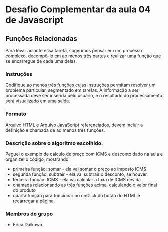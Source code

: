 # Desafio Complementar da aula 04 de Javascript
## Funções Relacionadas
Para levar adiante essa tarefa, sugerimos pensar em um processo complexo, decompô-lo em ao menos três partes e realizar uma função que se encarregue de cada uma delas.

### Instruções
Codifique ao menos três funções cujas instruções permitam resolver um problema particular, segmentado em tarefas. A informação a ser processada deve ser inserida pelo usuário, e o resultado do processamento será visualizado em uma saída.

### Formato
Arquivo HTML e Arquivo JavaScript referenciados, devem incluir a definição e chamada de ao menos três funções.

### Descrição sobre o algoritmo escolhido.
Peguei o exemplo de cálculo de preço com ICMS e desconto dado na aula e organizei o código, mostrando:
- primeira função: somar - ela vai somar o preço ao imposto ICMS
- segunda função: subtrair - ela vai subtrair o desconto, se houver
- terceira função: ICMS - ela vai calcular a taxa de ICMS devida
- chamada relacionando as três funções acima, calculando o valor final do produto
- quarta função para funcionar no onClick do botão do HTML e recarregar a página.

### Membros do grupo
- Erica Daikawa
